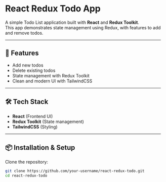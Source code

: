 # React Redux Todo App

A simple Todo List application built with **React** and **Redux Toolkit**.  
This app demonstrates state management using Redux, with features to add and remove todos.

---

## 🚀 Features
- Add new todos
- Delete existing todos
- State management with Redux Toolkit
- Clean and modern UI with TailwindCSS

---

## 🛠️ Tech Stack
- **React** (Frontend UI)
- **Redux Toolkit** (State management)
- **TailwindCSS** (Styling)

---

## 📦 Installation & Setup

Clone the repository:
```bash
git clone https://github.com/your-username/react-redux-todo.git
cd react-redux-todo
